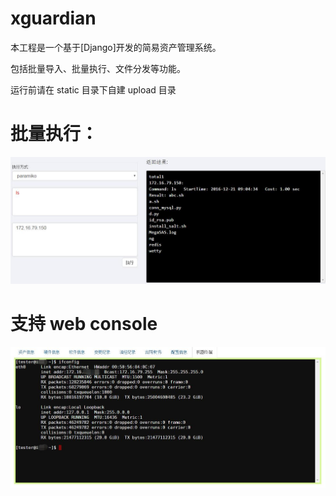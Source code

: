 # xguardian
本工程是一个基于[Django]开发的简易资产管理系统。

包括批量导入、批量执行、文件分发等功能。

运行前请在 static 目录下自建 upload 目录

# 批量执行：
![screenshot](static/images/lotEXE.jpg)

# 支持 web console
![screenshot](static/images/console.jpg)